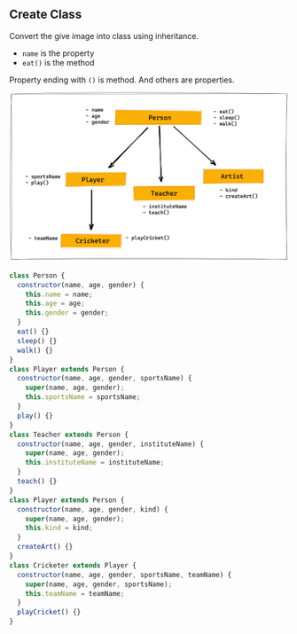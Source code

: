 ## Create Class

Convert the give image into class using inheritance.

- `name` is the property
- `eat()` is the method

Property ending with `()` is method. And others are properties.

![Inheritance](../assets/inheritance.png)

```js
class Person {
  constructor(name, age, gender) {
    this.name = name;
    this.age = age;
    this.gender = gender;
  }
  eat() {}
  sleep() {}
  walk() {}
}
class Player extends Person {
  constructor(name, age, gender, sportsName) {
    super(name, age, gender);
    this.sportsName = sportsName;
  }
  play() {}
}
class Teacher extends Person {
  constructor(name, age, gender, instituteName) {
    super(name, age, gender);
    this.instituteName = instituteName;
  }
  teach() {}
}
class Player extends Person {
  constructor(name, age, gender, kind) {
    super(name, age, gender);
    this.kind = kind;
  }
  createArt() {}
}
class Cricketer extends Player {
  constructor(name, age, gender, sportsName, teamName) {
    super(name, age, gender, sportsName);
    this.teamName = teamName;
  }
  playCricket() {}
}
```
